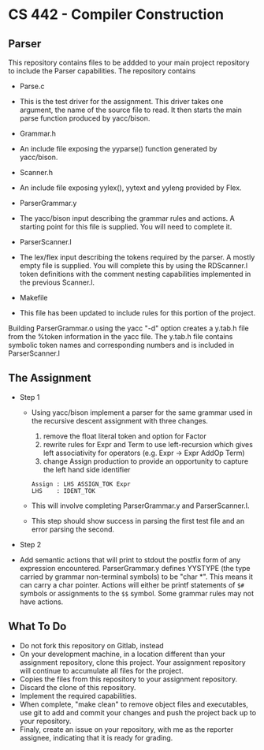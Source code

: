 # CS 442 - Compiler Construction
## Parser

This repository contains files to be addded to your main project repository to include the Parser capabilities. The repository contains

- Parse.c
 - This is the test driver for the assignment. This driver takes one argument, the name of the source file to read. It then starts the main parse function produced by yacc/bison.

- Grammar.h
 - An include file exposing the yyparse() function generated by yacc/bison.

- Scanner.h
 - An include file exposing yylex(), yytext and yyleng provided by Flex.
 
- ParserGrammar.y
 - The yacc/bison input describing the grammar rules and actions. A starting point for this file is supplied. You will need to complete it. 

- ParserScanner.l
 - The lex/flex input describing the tokens required by the parser. A mostly empty file is supplied. You will complete this by using the RDScanner.l token definitions with the comment nesting capabilities implemented in the previous Scanner.l. 

- Makefile
 - This file has been updated to include rules for this portion of the project. 

Building ParserGrammar.o using the yacc "-d" option creates a y.tab.h file from the %token information in the yacc file. The y.tab.h file contains symbolic token names and corresponding numbers and is included in ParserScanner.l

## The Assignment

- Step 1
   - Using yacc/bison implement a parser for the same grammar used in the recursive descent assignment with three changes.
      1. remove the float literal token and option for Factor
      1. rewrite rules for Expr and Term to use left-recursion which gives left associativity for operators (e.g. Expr -> Expr AddOp Term)
      1. change Assign production to provide an opportunity to capture the left hand side identifier

      ```
      Assign : LHS ASSIGN_TOK Expr
      LHS    : IDENT_TOK
      ```
      
   - This will involve completing ParserGrammar.y and ParserScanner.l. 
   - This step should show success in parsing the first test file and an error parsing the second.
  
- Step 2
 - Add semantic actions that will print to stdout the postfix form of any expression encountered. ParserGrammar.y defines YYSTYPE (the type carried by grammar non-terminal symbols) to be "char *". This means it can carry a char pointer. Actions will either be printf statements of ``$#`` symbols or assignments to the ``$$`` symbol. Some grammar rules may not have actions.
 

 
## What To Do

- Do not fork this repository on Gitlab, instead
- On your development machine, in a location different than your assignment repository, clone this project. Your assignment repository will continue to accumulate all files for the project. 
- Copies the files from this repository to your assignment repository.
- Discard the clone of this repository.
- Implement the required capabilities. 
- When complete, "make clean" to remove object files and executables, use git to add and commit your changes and push the project back up to your repository.
- Finaly, create an issue on your repository, with me as the reporter assignee, indicating that it is ready for grading. 

